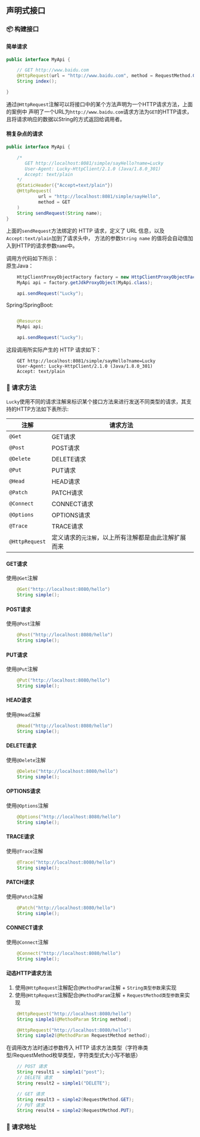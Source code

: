 ## 声明式接口

### 📦 构建接口

#### 简单请求

```java
public interface MyApi {

    // GET http://www.baidu.com
    @HttpRequest(url = "http://www.baidu.com", method = RequestMethod.GET)
    String index();

}
```

通过`@HttpRequest`注解可以将接口中的某个方法声明为一个HTTP请求方法，上面的案例中
声明了一个URL为`http://www.baidu.com`请求方法为`GET`的HTTP请求，且将请求响应的数据以String的方式返回给调用者。

#### 稍复杂点的请求

```java
public interface MyApi {

    /*
       GET http://localhost:8081/simple/sayHello?name=Lucky
       User-Agent: Lucky-HttpClient/2.1.0 (Java/1.8.0_301)
       Accept: text/plain
    */
    @StaticHeader({"Accept=text/plain"})
    @HttpRequest(
            url = "http://localhost:8081/simple/sayHello",
            method = GET
    )
    String sendRequest(String name);
}
```

上面的`sendRequest`方法绑定的 HTTP 请求，定义了 URL 信息，以及`Accept:text/plain`加到了请求头中， 方法的参数`String name`
的值将会自动值加入到HTTP的请求参数`name`中。

调用方代码如下所示：  
原生Java：

```java
    HttpClientProxyObjectFactory factory = new HttpClientProxyObjectFactory();
    MyApi api = factory.getJdkProxyObject(MyApi.class);

    api.sendRequest("Lucky");
```

Spring/SpringBoot:

```java

    @Resource
    MyApi api;

    api.sendRequest("Lucky");

```

这段调用所实际产生的 HTTP 请求如下：

```text
    GET http://localhost:8081/simple/sayHello?name=Lucky
    User-Agent: Lucky-HttpClient/2.1.0 (Java/1.8.0_301)
    Accept: text/plain
```

### 👜 请求方法

`Lucky`使用不同的请求注解来标识某个接口方法来进行发送不同类型的请求，其支持的HTTP方法如下表所示:

| 注解             | 请求方法                         |
|----------------|------------------------------|
| `@Get `        | GET请求                        |
| `@Post`        | POST请求                       |
| `@Delete`      | DELETE请求                     |
| `@Put`         | PUT请求                        |
| `@Head`        | HEAD请求                       |
| `@Patch`       | PATCH请求                      |
| `@Connect`     | CONNECT请求                    |
| `@Options`     | OPTIONS请求                    |
| `@Trace`       | TRACE请求                      |
| `@HttpRequest` | 定义请求的`元注解`，以上所有注解都是由此注解扩展而来

#### GET请求
使用`@Get`注解 
````java
    @Get("http://localhost:8080/hello")
    String simple();
````
#### POST请求
使用`@Post`注解
````java
    @Post("http://localhost:8080/hello")
    String simple();
````
#### PUT请求
使用`@Put`注解
````java
    @Put("http://localhost:8080/hello")
    String simple();
````
#### HEAD请求
使用`@Head`注解
````java
    @Head("http://localhost:8080/hello")
    String simple();
````
#### DELETE请求
使用`@Delete`注解
````java
    @Delete("http://localhost:8080/hello")
    String simple();
````
#### OPTIONS请求
使用`@Options`注解
````java
    @Options("http://localhost:8080/hello")
    String simple();
````
#### TRACE请求
使用`@Trace`注解
````java
    @Trace("http://localhost:8080/hello")
    String simple();
````
#### PATCH请求
使用`@Patch`注解
````java
    @Patch("http://localhost:8080/hello")
    String simple();
````
#### CONNECT请求
使用`@Connect`注解
````java
    @Connect("http://localhost:8080/hello")
    String simple();
````
#### 动态HTTP请求方法
1. 使用`@HttpRequest`注解配合`@MethodParam`注解 + `String类型参数`来实现 
2. 使用`@HttpRequest`注解配合`@MethodParam`注解 + `RequestMethod类型参数`来实现

````java
    @HttpRequest("http://localhost:8080/hello")
    String simple1(@MethodParam String method);

    @HttpRequest("http://localhost:8080/hello")
    String simple2(@MethodParam RequestMethod method);
````
在调用改方法时通过参数传入 HTTP 请求方法类型（字符串类型/RequestMethod枚举类型，字符类型式大小写不敏感） 
```java
    // POST 请求
    String result1 = simple1("post");
    // DELETE 请求
    String result2 = simple1("DELETE");

    // GET 请求
    String result3 = simple2(RequestMethod.GET);
    // PUT 请求
    String result4 = simple2(RequestMethod.PUT);
```

### 🚚 请求地址

